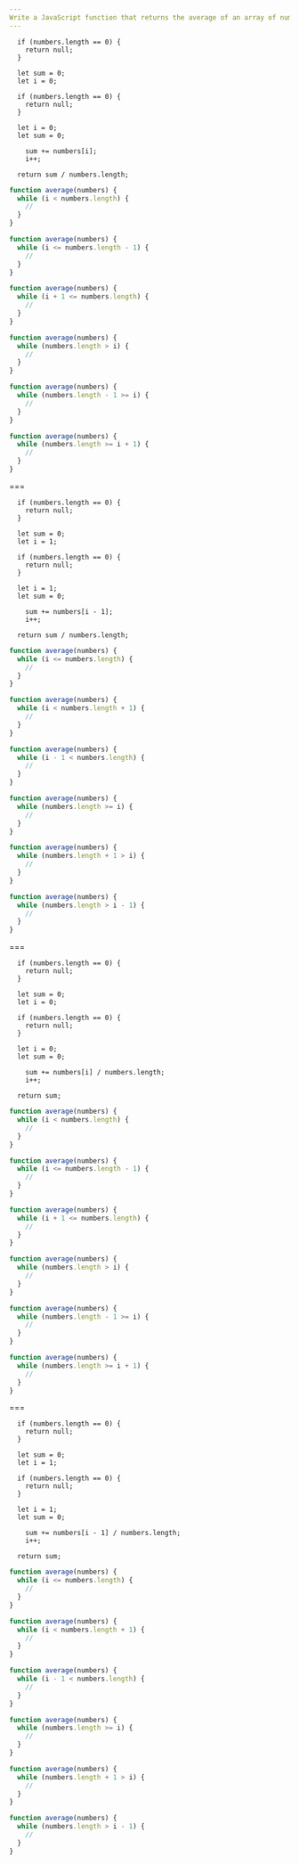 ```yaml
---
Write a JavaScript function that returns the average of an array of numbers using a "while" loop.
---
```


```initial
  if (numbers.length == 0) {
    return null;
  }

  let sum = 0;
  let i = 0;
```

```initial
  if (numbers.length == 0) {
    return null;
  }

  let i = 0;
  let sum = 0;
```

```transformation
    sum += numbers[i];
    i++;
```

```final
  return sum / numbers.length;
```

```js
function average(numbers) {
  while (i < numbers.length) {
    //
  }
}
```

```js
function average(numbers) {
  while (i <= numbers.length - 1) {
    //
  }
}
```

```js
function average(numbers) {
  while (i + 1 <= numbers.length) {
    //
  }
}
```

```js
function average(numbers) {
  while (numbers.length > i) {
    //
  }
}
```

```js
function average(numbers) {
  while (numbers.length - 1 >= i) {
    //
  }
}
```

```js
function average(numbers) {
  while (numbers.length >= i + 1) {
    //
  }
}
```

===

```initial
  if (numbers.length == 0) {
    return null;
  }

  let sum = 0;
  let i = 1;
```

```initial
  if (numbers.length == 0) {
    return null;
  }

  let i = 1;
  let sum = 0;
```

```transformation
    sum += numbers[i - 1];
    i++;
```

```final
  return sum / numbers.length;
```

```js
function average(numbers) {
  while (i <= numbers.length) {
    //
  }
}
```

```js
function average(numbers) {
  while (i < numbers.length + 1) {
    //
  }
}
```

```js
function average(numbers) {
  while (i - 1 < numbers.length) {
    //
  }
}
```

```js
function average(numbers) {
  while (numbers.length >= i) {
    //
  }
}
```

```js
function average(numbers) {
  while (numbers.length + 1 > i) {
    //
  }
}
```

```js
function average(numbers) {
  while (numbers.length > i - 1) {
    //
  }
}
```

===

```initial
  if (numbers.length == 0) {
    return null;
  }

  let sum = 0;
  let i = 0;
```

```initial
  if (numbers.length == 0) {
    return null;
  }

  let i = 0;
  let sum = 0;
```

```transformation
    sum += numbers[i] / numbers.length;
    i++;
```

```final
  return sum;
```

```js
function average(numbers) {
  while (i < numbers.length) {
    //
  }
}
```

```js
function average(numbers) {
  while (i <= numbers.length - 1) {
    //
  }
}
```

```js
function average(numbers) {
  while (i + 1 <= numbers.length) {
    //
  }
}
```

```js
function average(numbers) {
  while (numbers.length > i) {
    //
  }
}
```

```js
function average(numbers) {
  while (numbers.length - 1 >= i) {
    //
  }
}
```

```js
function average(numbers) {
  while (numbers.length >= i + 1) {
    //
  }
}
```

===

```initial
  if (numbers.length == 0) {
    return null;
  }

  let sum = 0;
  let i = 1;
```

```initial
  if (numbers.length == 0) {
    return null;
  }

  let i = 1;
  let sum = 0;
```

```transformation
    sum += numbers[i - 1] / numbers.length;
    i++;
```

```final
  return sum;
```

```js
function average(numbers) {
  while (i <= numbers.length) {
    //
  }
}
```

```js
function average(numbers) {
  while (i < numbers.length + 1) {
    //
  }
}
```

```js
function average(numbers) {
  while (i - 1 < numbers.length) {
    //
  }
}
```

```js
function average(numbers) {
  while (numbers.length >= i) {
    //
  }
}
```

```js
function average(numbers) {
  while (numbers.length + 1 > i) {
    //
  }
}
```

```js
function average(numbers) {
  while (numbers.length > i - 1) {
    //
  }
}
```
